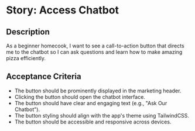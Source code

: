 # Story: Access Chatbot

## Description
As a beginner homecook, I want to see a call-to-action button that directs me to the chatbot so I can ask questions and learn how to make amazing pizza efficiently.

## Acceptance Criteria
- The button should be prominently displayed in the marketing header.
- Clicking the button should open the chatbot interface.
- The button should have clear and engaging text (e.g., "Ask Our Chatbot").
- The button styling should align with the app's theme using TailwindCSS.
- The button should be accessible and responsive across devices.


